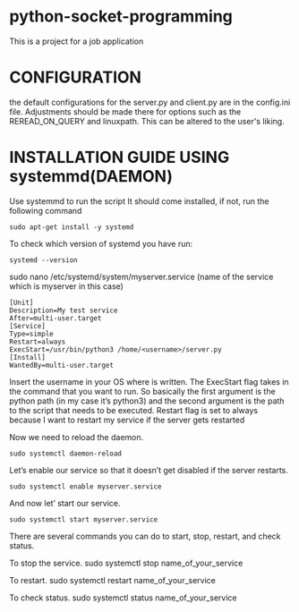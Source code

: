 # python-socket-programming
This is a project for a job application

# CONFIGURATION
the default configurations for the server.py and client.py are in the config.ini file. Adjustments should be made there for options such as the REREAD_ON_QUERY and linuxpath.
This can be altered to the user's liking.

# INSTALLATION GUIDE USING systemmd(DAEMON)
Use systemmd to run the script
It should come installed, if not, run the following command

    sudo apt-get install -y systemd

To check which version of systemd you have run:

    systemd --version

sudo nano /etc/systemd/system/myserver.service (name of the service which is myserver in this case)

    [Unit]
    Description=My test service
    After=multi-user.target
    [Service]
    Type=simple
    Restart=always
    ExecStart=/usr/bin/python3 /home/<username>/server.py
    [Install]
    WantedBy=multi-user.target

Insert the username in your OS where <username> is written. The ExecStart flag takes in the command that you want to run. So basically the first argument is the python path (in my case it’s python3) and the second argument is the path to the script that needs to be executed. Restart flag is set to always because I want to restart my service if the server gets restarted

Now we need to reload the daemon.

    sudo systemctl daemon-reload

Let’s enable our service so that it doesn’t get disabled if the server restarts.
    
    sudo systemctl enable myserver.service

And now let’ start our service.

    sudo systemctl start myserver.service


There are several commands you can do to start, stop, restart, and check status.

To stop the service.
    sudo systemctl stop name_of_your_service

To restart.
    sudo systemctl restart name_of_your_service

To check status.
    sudo systemctl status name_of_your_service